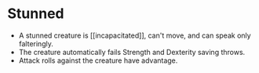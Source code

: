 # Stunned
-   A stunned creature is [[incapacitated]], can't move, and can speak only falteringly.
-   The creature automatically fails Strength and Dexterity saving throws.
-   Attack rolls against the creature have advantage.
